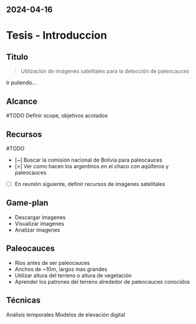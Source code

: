 2024-04-16
---
# Tesis - Introduccion

## Titulo
> Utilización de imágenes satelitales para la detección de paleocauces

Ir puliendo...

## Alcance
#TODO Definir scope, objetivos acotados

## Recursos
#TODO
- [~] Buscar la comisión nacional de Bolivia para paleocauces
- [>] Ver como hacen los argentinos en el chaco con aqüíferos y paleocauces
- [ ] En reunión siguiente, definir recursos de imágenes satelitales

## Game-plan
- Descargar imagenes
- Visualizar imagenes
- Analizar imagenes

## Paleocauces
- Ríos antes de ser paleocauces
- Anchos de ~10m, largos mas grandes
- Utilizar altura del terreno o altura de vegetación
- Aprender los patrones del terreno alrededor de paleocauces conocidos

## Técnicas
Análisis temporales
Modelos de elevación digital
